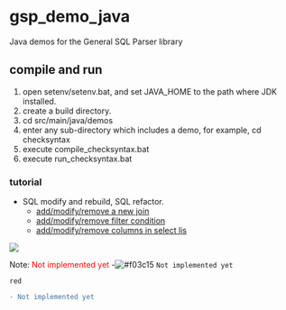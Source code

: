 # gsp_demo_java
Java demos for the General SQL Parser library

## compile and run
1. open setenv/setenv.bat, and set JAVA_HOME to the path where JDK installed.
2. create a build directory.
2. cd src/main/java/demos
3. enter any sub-directory which includes a demo, for example, cd checksyntax
4. execute compile_checksyntax.bat
5. execute run_checksyntax.bat

### tutorial

- SQL modify and rebuild, SQL refactor.
  - [add/modify/remove a new join](src/test/java/scriptWriter/testModifySql.java)
  - [add/modify/remove filter condition](src/test/java/scriptWriter/testModifySql.java)
  - [add/modify/remove columns in select lis](src/test/java/scriptWriter/testModifySql.java)


![](https://github.com/2133223/gsp_demo_java/workflows/cicd-test/badge.svg)

Note: <font color='red'>Not implemented yet</font>
-![#f03c15](https://placehold.it/15/f03c15/000000?text=+) `Not implemented yet` 


```Not implemented yet
red
```


```diff
- Not implemented yet
```
